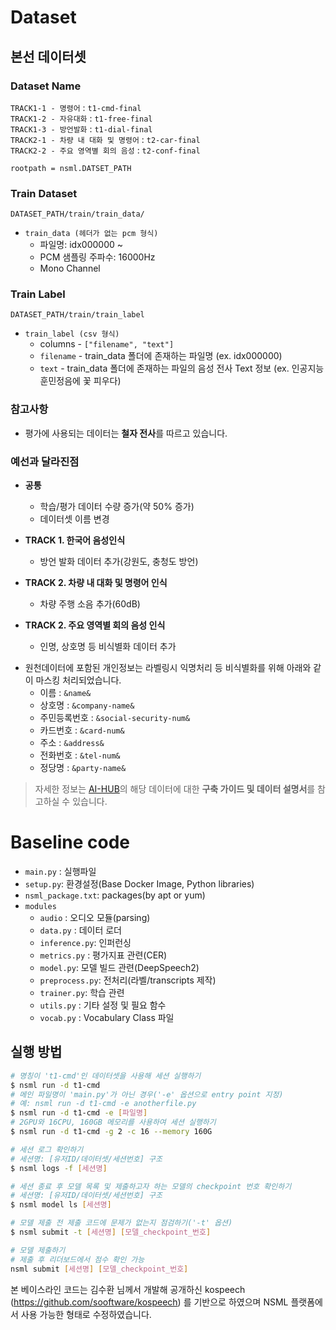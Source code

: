 # Dataset
## 본선 데이터셋

### Dataset Name

`TRACK1-1 - 명령어` : `t1-cmd-final`  
`TRACK1-2 - 자유대화` : `t1-free-final`  
`TRACK1-3 - 방언발화` : `t1-dial-final`  
`TRACK2-1 - 차량 내 대화 및 명령어` : `t2-car-final`  
`TRACK2-2 - 주요 영역별 회의 음성` : `t2-conf-final`  
  
`rootpath = nsml.DATSET_PATH`
### Train Dataset

`DATASET_PATH/train/train_data/`  
- `train_data (헤더가 없는 pcm 형식)`
  - 파일명: idx000000 ~ 
  - PCM 샘플링 주파수: 16000Hz
  - Mono Channel


### Train Label

`DATASET_PATH/train/train_label`
  - `train_label (csv 형식)`
    - columns - `["filename", "text"]`
    - `filename` - train_data 폴더에 존재하는 파일명 (ex. idx000000)
    - `text` - train_data 폴더에 존재하는 파일의 음성 전사 Text 정보 (ex. 인공지능 훈민정음에 꽃 피우다)
    
### 참고사항
- 평가에 사용되는 데이터는 **철자 전사**를 따르고 있습니다.



### 예선과 달라진점
- **공통**
  - 학습/평가 데이터 수량 증가(약 50% 증가)  
  - 데이터셋 이름 변경

- **TRACK 1. 한국어 음성인식**
  - 방언 발화 데이터 추가(강원도, 충청도 방언)  

- **TRACK 2. 차량 내 대화 및 명령어 인식**
  - 차량 주행 소음 추가(60dB)  
  
- **TRACK 2. 주요 영역별 회의 음성 인식**
  - 인명, 상호명 등 비식별화 데이터 추가 

* 원천데이터에 포함된 개인정보는 라벨링시 익명처리 등 비식별화를 위해 아래와 같이 마스킹 처리되었습니다.   
   -  이름    :  `&name&  `  
   -  상호명    :    `&company-name&`  
   -  주민등록번호   :  `&social-security-num&`   
   -  카드번호     :   `&card-num&`  
   -  주소     :   `&address&`  
   -  전화번호    :    `&tel-num&`  
   -  정당명     :   `&party-name&`  
   
 >  자세한 정보는 [AI-HUB](https://www.aihub.or.kr/)의 해당 데이터에 대한 **구축 가이드 및 데이터 설명서**를 참고하실 수 있습니다.



# Baseline code
- `main.py` : 실행파일
- `setup.py`: 환경설정(Base Docker Image, Python libraries)
- `nsml_package.txt`: packages(by apt or yum)
- `modules`
  - `audio` : 오디오 모듈(parsing)
  - `data.py` : 데이터 로더
  - `inference.py`: 인퍼런싱
  - `metrics.py` : 평가지표 관련(CER)
  - `model.py`: 모델 빌드 관련(DeepSpeech2)
  - `preprocess.py`: 전처리(라벨/transcripts 제작)
  - `trainer.py`: 학습 관련
  - `utils.py` : 기타 설정 및 필요 함수
  - `vocab.py` : Vocabulary Class 파일

## 실행 방법
```bash
# 명칭이 't1-cmd'인 데이터셋을 사용해 세션 실행하기
$ nsml run -d t1-cmd
# 메인 파일명이 'main.py'가 아닌 경우('-e' 옵션으로 entry point 지정)
# 예: nsml run -d t1-cmd -e anotherfile.py
$ nsml run -d t1-cmd -e [파일명]
# 2GPU와 16CPU, 160GB 메모리를 사용하여 세션 실행하기   
$ nsml run -d t1-cmd -g 2 -c 16 --memory 160G  

# 세션 로그 확인하기
# 세션명: [유저ID/데이터셋/세션번호] 구조
$ nsml logs -f [세션명]

# 세션 종료 후 모델 목록 및 제출하고자 하는 모델의 checkpoint 번호 확인하기
# 세션명: [유저ID/데이터셋/세션번호] 구조
$ nsml model ls [세션명]

# 모델 제출 전 제출 코드에 문제가 없는지 점검하기('-t' 옵션)
$ nsml submit -t [세션명] [모델_checkpoint_번호]

# 모델 제출하기
# 제출 후 리더보드에서 점수 확인 가능
nsml submit [세션명] [모델_checkpoint_번호]
```

본 베이스라인 코드는 김수환 님께서 개발해 공개하신 kospeech (https://github.com/sooftware/kospeech) 를 기반으로 하였으며 
NSML 플랫폼에서 사용 가능한 형태로 수정하였습니다.
